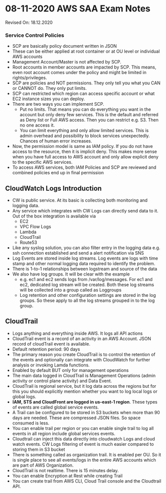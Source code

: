 # 08-11-2020 AWS SAA Exam Notes

Revised On: 18.12.2020

### Service Control Policies

* SCP are basically policy document written in JSON
* These can be either applied at root container or at OU level or individual AWS accounts
* Management Account/Master is not affected by SCP.
* Root accounts in member accounts are impacted by SCP. This means, even root account comes under the policy and might be limited in rights/privileges.
* SCP are policies and NOT permissions. They only tell you what you CAN or CANNOT do. They only put limits.
* SCP can restricted which region can access specific account or what EC2 instance sizes you can deploy.
* There are two ways you can implement SCP.
  * Put no limits. That means you can do everything you want in the account but only deny few services. This is the default and referred as Deny list or Full AWS access. Then you can restrict e.g. S3. Then no one access it.
  * You can limit everything and only allow limited services. This is admin overhead and possibility to block services unexpectedly. Chances of human error increases.
* Now, the permission model is same as IAM policy. If you do not have access to the resource, then it is implicit deny. This makes more sense when you have full access to AWS account and only allow explicit deny to the specific AWS services.
* To access AWS services, both IAM Policies and SCP are reviewed and combined policies end up in final permission

## CloudWatch Logs Introduction

* CW is public service. At its basic is collecting both monitoring and logging data.
* Any service which integrates with CW Logs can directly send data to it. Out of the box integration is available via
  * EC2
  * VPC Flow Logs
  * Lambda
  * CloudTrail
  * Route53
* Like any syslog solution, you can also filter entry in the logging data e.g. ssh connection established and send a alert notification via SNS
* Log Events are stored inside log streams. Log events are logs with time stamp and other normal logging data required to identify the problem.
* There is 1-to-1 relationships between logstream and source of the data
* We also have log groups. It will be clear with the example
  * e.g. ec1 and ec2 sends logs from /var/log/messages. For ec1 and ec2, dedicated log stream will be created. Both these log streams will be collected into a group called as Loggroups
  * Log retention and other configuration settings are stored in the log groups. So these apply to all the log streams grouped in to the log group.

## CloudTrail

* Logs anything and everything inside AWS. It logs all API actions
* CloudTrail event is a record of an activity in an AWS Account. JSON record of cloudTrail event is available. 
* Default retention period: 90 days
* The primary reason you create CloudTrail is to control the retention of the events and optionally can integrate with CloudWatch for further analysis or invoking Lamda functions.
* Enabled by default BUT only for management operations
* The main data logged in CloudTrail is Management Operations (admin activity or control plane activity) and Data Event.
* CloudTrail is regional service, but it log data across the regions but for this you should explicitly mention whether you want to log local logs or global logs.
* **IAM, STS and CloudFront are logged in us-east-1 region**. These types of events are called global service events.
* A Trail can be configured to be stored in S3 buckets when more than 90 days are needed. These are compressed JSON files. So space consumed is less.
* You can enable trail per region or you can enable single trail to log all events in all region include global services events.
* Cloudtrail can inject this data directly into cloudwatch Logs and cloud watch events. CW Logs filtering of event is much easier compared to storing them in S3 bucket
* There is something called as organization trail. It is enabled per OU. So it is single place to see all events/logs in the entire AWS accounts which are part of AWS Organization.
* CloudTrail is not realtime. There is 15 minutes delay.
* You can enable Encryption at Rest while creating Trail
* You can create trail from AWS CLI, Cloud Trail console and the Cloudtrail API.
